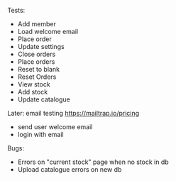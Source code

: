 Tests:
 - Add member
 - Load welcome email
 - Place order
 - Update settings
 - Close orders
 - Place orders
 - Reset to blank
 - Reset Orders
 - View stock
 - Add stock
 - Update catalogue

Later: email testing
https://mailtrap.io/pricing
 - send user welcome email
 - login with email


Bugs:
 - Errors on "current stock" page when no stock in db
 - Upload catalogue errors on new db
